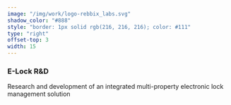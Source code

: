 ```yaml
---
image: "/img/work/logo-rebbix_labs.svg"
shadow_color: "#888"
style: "border: 1px solid rgb(216, 216, 216); color: #111"
type: "right"
offset-top: 3
width: 15
---
```

### E-Lock R&D
Research and development of an integrated multi-property electronic lock management solution
